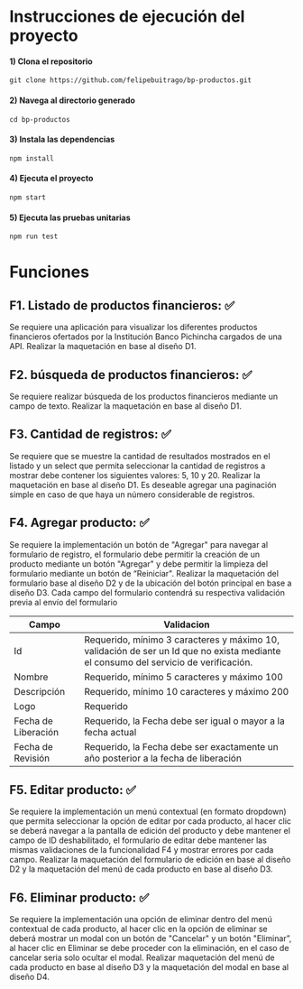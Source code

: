 

# Instrucciones de ejecución del proyecto

#### 1) Clona el repositorio
```
git clone https://github.com/felipebuitrago/bp-productos.git
```

#### 2) Navega al directorio generado
```
cd bp-productos
```

#### 3) Instala las dependencias
```
npm install
```

#### 4) Ejecuta el proyecto
```
npm start
```

#### 5) Ejecuta las pruebas unitarias
```
npm run test
```

# Funciones

## F1. Listado de productos financieros: ✅
Se requiere una aplicación para visualizar los diferentes productos financieros ofertados por la Institución Banco Pichincha cargados de una API. Realizar la maquetación en base al diseño D1.

## F2. búsqueda de productos financieros: ✅
Se requiere realizar búsqueda de los productos financieros mediante un campo de texto. Realizar la maquetación en base al diseño D1.

## F3. Cantidad de registros: ✅
Se requiere que se muestre la cantidad de resultados mostrados en el listado y un select que permita seleccionar la cantidad de registros a mostrar debe contener los siguientes valores: 5, 10 y 20. Realizar la maquetación en base al diseño D1. Es deseable agregar una paginación simple en caso de que haya un número
considerable de registros.

## F4. Agregar producto: ✅
Se requiere la implementación un botón de "Agregar" para navegar al formulario de registro, el formulario debe permitir la creación de un producto mediante un botón "Agregar" y debe permitir la limpieza del formulario mediante un botón de “Reiniciar". Realizar la maquetación del formulario base al diseño D2 y de la ubicación del botón principal en base a diseño D3.
Cada campo del formulario contendrá su respectiva validación previa al envío del
formulario


| Campo               | Validacion   |
|---------------------|--------------|
| Id                  | Requerido, mínimo 3 caracteres y máximo 10, validación de ser un Id que no exista mediante el consumo del servicio de verificación. |
| Nombre              | Requerido, mínimo 5 caracteres y máximo 100 |
| Descripción         | Requerido, mínimo 10 caracteres y máximo 200 |
| Logo                | Requerido |
| Fecha de Liberación | Requerido, la Fecha debe ser igual o mayor a la fecha actual |
| Fecha de Revisión   | Requerido, la Fecha debe ser exactamente un año posterior a la fecha de liberación |


## F5. Editar producto: ✅
Se requiere la implementación un menú contextual (en formato dropdown) que permita seleccionar la opción de editar por cada producto, al hacer clic se deberá navegar a la pantalla de edición del producto y debe mantener el campo de ID deshabilitado, el formulario de editar debe mantener las mismas validaciones de la funcionalidad F4 y mostrar errores por cada campo. Realizar la maquetación del formulario de edición en base al diseño D2 y la maquetación del menú de cada producto en base al diseño D3.

## F6. Eliminar producto: ✅
Se requiere la implementación una opción de eliminar dentro del menú contextual de cada producto, al hacer clic en la opción de eliminar se deberá mostrar un modal con un botón de "Cancelar" y un botón "Eliminar”, al hacer clic en Eliminar se debe proceder con la eliminación, en el caso de cancelar seria solo ocultar el modal. Realizar maquetación del menú de cada producto en base al diseño D3 y la maquetación del modal en base al diseño D4.

